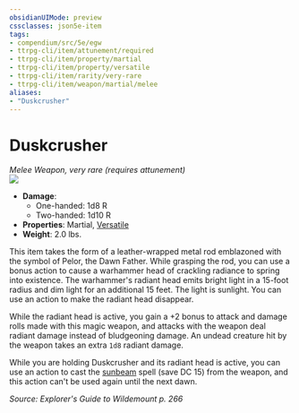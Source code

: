 ```yaml
---
obsidianUIMode: preview
cssclasses: json5e-item
tags:
- compendium/src/5e/egw
- ttrpg-cli/item/attunement/required
- ttrpg-cli/item/property/martial
- ttrpg-cli/item/property/versatile
- ttrpg-cli/item/rarity/very-rare
- ttrpg-cli/item/weapon/martial/melee
aliases: 
- "Duskcrusher"
---
```

# Duskcrusher
*Melee Weapon, very rare (requires attunement)*  
![](/3-Mechanics/CLI/items/img/duskcrusher.webp#right)  

- **Damage**:
  - One-handed: 1d8 R
  - Two-handed: 1d10 R
- **Properties**: Martial, [Versatile](/3-Mechanics/CLI/rules/item-properties.md#Versatile)
- **Weight**: 2.0 lbs.

This item takes the form of a leather-wrapped metal rod emblazoned with the symbol of Pelor, the Dawn Father. While grasping the rod, you can use a bonus action to cause a warhammer head of crackling radiance to spring into existence. The warhammer's radiant head emits bright light in a 15-foot radius and dim light for an additional 15 feet. The light is sunlight. You can use an action to make the radiant head disappear.

While the radiant head is active, you gain a +2 bonus to attack and damage rolls made with this magic weapon, and attacks with the weapon deal radiant damage instead of bludgeoning damage. An undead creature hit by the weapon takes an extra `1d8` radiant damage.

While you are holding Duskcrusher and its radiant head is active, you can use an action to cast the [sunbeam](/3-Mechanics/CLI/spells/sunbeam.md) spell (save DC 15) from the weapon, and this action can't be used again until the next dawn.

*Source: Explorer's Guide to Wildemount p. 266*